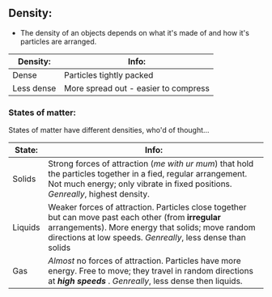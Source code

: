 ## Density:  

* The density of an objects depends on what it's made of and how it's particles are arranged. 

| Density:      | Info: |
| ----------- | ----------- |
| Dense      | Particles tightly packed |
| Less dense   | More spread out - easier to compress |

### States of matter:  

States of matter have different densities, who'd of thought...

| State:      | Info: |
| ----------- | ----------- |
| Solids      | Strong forces of attraction (*me with ur mum*) that hold the particles together in a fied, regular arrangement. Not much energy; only vibrate in fixed positions. *Genreally*, highest density.|
| Liquids     | Weaker forces of attraction. Particles close together but can move past each other (from **irregular** arrangements). More energy that solids; move random directions at low speeds. *Genreally*, less dense than solids |
| Gas         | *Almost* no forces of attraction. Particles have more energy. Free to move; they travel in random directions at ***high speeds*** . *Genreally*, less dense then liquids.